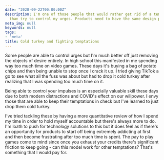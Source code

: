 ```yaml
---
date: "2020-09-22T00:00:00Z"
description: I'm one of those people that would rather get rid of a temptation entirely
  than try to control my urges. Products need to have the same design principles.
meta_img: null
keywords: null
tags:
- 'meta'
title: Cold turkey and fighting temptations
---
```


Some people are able to control urges but I'm much better off just removing the objects of desire entirely. In high school this manifested in me spending way too much time on video games. These days it's buying a bag of potato chips and then being unable to stop once I crack it up. I tried giving TikTok a go to see what all the fuss was about but had to drop it cold turkey after realizing that I was spending too much time on it.

Being able to control your impulses is an especially valuable skill these days due to both modern distractions and COVID's effect on our willpower. I envy those that are able to keep their temptations in check but I've learned to just drop them cold turkey.

I've tried tackling these by having a more quantitative review of how I spend my time in order to hold myself accountable but there's always more to do. I'm loath to push for technology solutions to this but it does feel as if there's an opportunity for products to start off being extremely addicting at first and then become frustrating after too much time is spent. The pay to play games come to mind since once you exhaust your credits there's significant friction to keep going - can this model work for other temptations? That's something that I would pay for.
